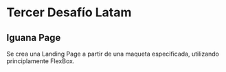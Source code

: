 # **Tercer Desafío Latam**
## Iguana Page
Se crea una Landing Page a partir de una maqueta especificada, utilizando principlamente FlexBox.
